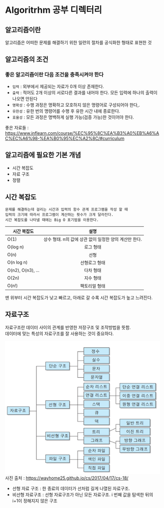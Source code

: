 # Algoritrhm 공부 디렉터리

## 알고리즘이란

알고리즘은 어떠한 문제를 해결하기 위한 일련의 절차를 공식화한 형태로 표현한 것

## 알고리즘의 조건

### 좋은 알고리즘이란 다음 조건을 충족시켜야 한다

* `입력` : 외부에서 제공되는 자료가 0개 이상 존재한다.
* `출력` : 적어도 2개 이상의 서로다른 결과를 내어야 한다. 모든 입력에 하나의 출력이 나오면 안된다
* `명확성` : 수행 과정은 명확하고 모호하지 않은 명령어로 구성되어야 한다,.
* `유한성` : 유한 번의 명령어를 수행 후 유한 시간 내에 종료한다.
* `효율성` : 모든 과정은 명백하게 실행 가능(검증 가능)한 것이어야 한다.

좋은 자료들 : https://www.inflearn.com/course/%EC%95%8C%EA%B3%A0%EB%A6%AC%EC%A6%98-%EA%B0%95%EC%A2%8C/#curriculum

## 알고리즘에 필요한 기본 개념

* 시간 복잡도
* 자료 구조
* 정렬

## 시간 복잡도
    문제를 해결하는데 걸리는 시간과 입력의 함수 관계 프로그램을 작성 할 때  
    입력의 크기에 따라서 프로그램이 계산하는 횟수가 크게 달라진다.  
    시간 복잡도를 나타낼 때에는 Big O 표기법을 이용한다. 

| 시간 복잡도 | 설명 |
| --- |:---:|
| O(1) | 상수 형태. n의 값에 상관 없이 일정한 양의 계산만 한다.
| O(log n) | 로그 형태
| O(n) | 선형
| O(n log n) | 선형로그 형태
| O(n2), O(n3), ... | 다차 형태
| O(2n) | 지수 형태
| O(n!) | 팩토리얼 형태

맨 위부터 시간 복잡도가 낮고 빠르고, 아래로 갈 수록 시간 복잡도가 높고 느려진다.

## 자료구조

자료구조란 데이터 사이의 관계를 반영한 저장구조 및 조작방법을 뜻함.  
데이터에 맞는 특성의 자료구조를 잘 사용하는 것이 중요하다.

![자료구조사진](./image/자료구조사진.png)
사진 출처 : https://wayhome25.github.io/cs/2017/04/17/cs-18/

* 선형 자료 구조 : 한 종료의 데이터가 선처럼 길게 나열된 자료구조.
* 비선형 자료구조 : 선형 자료구조가 아닌 모든 자료구조. i 번째 값을 탐색한 뒤의 i+1이 정해지지 않은 구조

